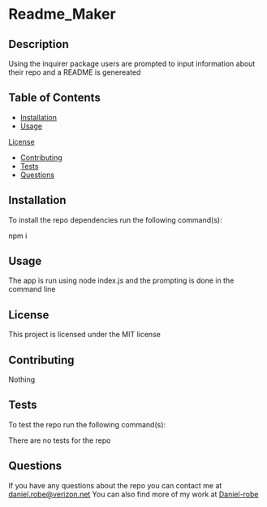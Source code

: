 # Readme_Maker
  

  ## Description

  Using the inquirer package users are prompted to input information about their repo and a README is genereated

  ## Table of Contents 

  * [Installation](#installation)
  * [Usage](#usage)
  
 [License](#license)
  * [Contributing](#contributing)
  * [Tests](#tests)
  * [Questions](#questions)

  ## Installation

  To install the repo dependencies run the following command(s):
  
  npm i

  ## Usage

  The app is run using node index.js and the prompting is done in the command line

  ## License 

  This project is licensed under the MIT license

  ## Contributing

  Nothing

  ## Tests

  To test the repo run the following command(s):

  There are no tests for the repo

  ## Questions 

  If you have any questions about the repo you can contact me at daniel.robe@verizon.net
  You can also find more of my work at [Daniel-robe](https://github.com/Daniel-robe/)
